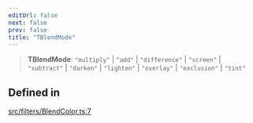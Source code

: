 ```yaml
---
editUrl: false
next: false
prev: false
title: "TBlendMode"
---
```


> **TBlendMode**: `"multiply"` \| `"add"` \| `"difference"` \| `"screen"` \| `"subtract"` \| `"darken"` \| `"lighten"` \| `"overlay"` \| `"exclusion"` \| `"tint"`

## Defined in

[src/filters/BlendColor.ts:7](https://github.com/fabricjs/fabric.js/blob/5c1240d8b4662e45868dd33f385f941de21c8e9c/src/filters/BlendColor.ts#L7)

